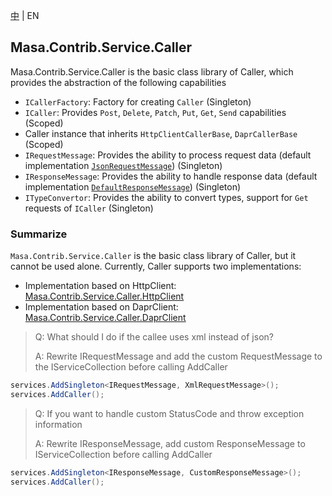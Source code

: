[中](README.zh-CN.md) | EN

## Masa.Contrib.Service.Caller

Masa.Contrib.Service.Caller is the basic class library of Caller, which provides the abstraction of the following capabilities

* `ICallerFactory`: Factory for creating `Caller` (Singleton)
* `ICaller`: Provides `Post`, `Delete`, `Patch`, `Put`, `Get`, `Send` capabilities (Scoped)
* Caller instance that inherits `HttpClientCallerBase`, `DaprCallerBase` (Scoped)
* `IRequestMessage`: Provides the ability to process request data (default implementation [`JsonRequestMessage`](./JsonRequestMessage.cs)) (Singleton)
* `IResponseMessage`: Provides the ability to handle response data (default implementation [`DefaultResponseMessage`](./DefaultResponseMessage.cs)) (Singleton)
* `ITypeConvertor`: Provides the ability to convert types, support for `Get` requests of `ICaller` (Singleton)

### Summarize

`Masa.Contrib.Service.Caller` is the basic class library of Caller, but it cannot be used alone. Currently, Caller supports two implementations:

* Implementation based on HttpClient: [Masa.Contrib.Service.Caller.HttpClient](../Masa.Contrib.Service.Caller.HttpClient/README.md)
* Implementation based on DaprClient: [Masa.Contrib.Service.Caller.DaprClient](../Masa.Contrib.Service.Caller.DaprClient/README.md)

> Q: What should I do if the callee uses xml instead of json?
>
> A: Rewrite IRequestMessage and add the custom RequestMessage to the IServiceCollection before calling AddCaller

  ``` C#
  services.AddSingleton<IRequestMessage, XmlRequestMessage>();
  services.AddCaller();
  ```

> Q: If you want to handle custom StatusCode and throw exception information
>
> A: Rewrite IResponseMessage, add custom ResponseMessage to IServiceCollection before calling AddCaller

  ``` C#
  services.AddSingleton<IResponseMessage, CustomResponseMessage>();
  services.AddCaller();
  ```